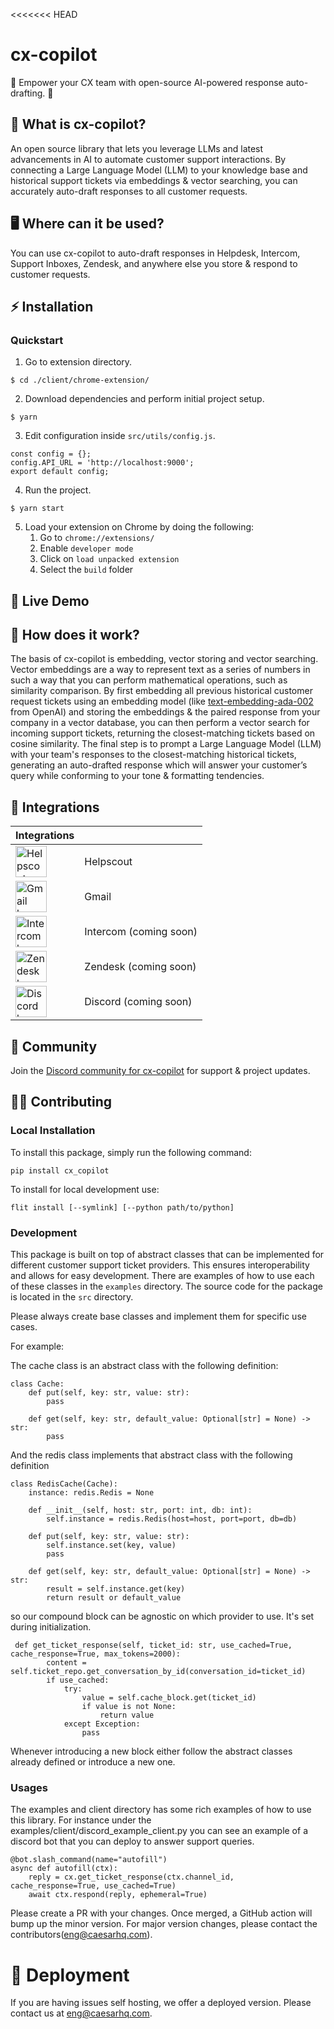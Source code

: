 <<<<<<< HEAD
# cx-copilot

🤖 Empower your CX team with open-source AI-powered response auto-drafting. 🤖

## 🤔 What is cx-copilot?

An open source library that lets you leverage LLMs and latest advancements in AI to automate customer support interactions. By connecting a Large Language Model (LLM) to your knowledge base and historical support tickets via embeddings & vector searching, you can accurately auto-draft responses to all customer requests.

## 🖥 Where can it be used?

You can use cx-copilot to auto-draft responses in Helpdesk, Intercom, Support Inboxes, Zendesk, and anywhere else you store & respond to customer requests.

## ⚡️ Installation
### Quickstart

1. Go to extension directory.
```
$ cd ./client/chrome-extension/
```

2. Download dependencies and perform initial project setup.
```
$ yarn
```

3. Edit configuration inside `src/utils/config.js`.
```
const config = {};
config.API_URL = 'http://localhost:9000';
export default config;
```

4. Run the project.
```
$ yarn start
```

5. Load your extension on Chrome by doing the following:
    1. Go to `chrome://extensions/`
    2. Enable `developer mode`
    3. Click on `load unpacked extension`
    4. Select the `build` folder


## 🚀 Live Demo



## 📖 How does it work?

The basis of cx-copilot is embedding, vector storing and vector searching. Vector embeddings are a way to represent text as a series of numbers in such a way that you can perform mathematical operations, such as similarity comparison. By first embedding all previous historical customer request tickets using an embedding model (like [text-embedding-ada-002](https://openai.com/blog/new-and-improved-embedding-model/) from OpenAI) and storing the embeddings & the paired response from your company in a vector database, you can then perform a vector search for incoming support tickets, returning the closest-matching tickets based on cosine similarity. The final step is to prompt a Large Language Model (LLM) with your team's responses to the closest-matching historical tickets, generating an auto-drafted response which will answer your customer’s query while conforming to your tone & formatting tendencies.

## 🧰 Integrations

| Integrations |  |
|-------|---------|
| <img src="https://style.helpscout.com/images/logo/help-scout-logo-circle-blue.svg" alt="Helpscout logo" height="50px"> | Helpscout |
| <img src="https://www.svgrepo.com/download/303161/gmail-icon-logo.svg" alt="Gmail logo" height="50px"> | Gmail |
| <img src="https://cdn.worldvectorlogo.com/logos/intercom-1.svg" alt="Intercom logo" height="50px"> | Intercom (coming soon) |
| <img src="https://upload.wikimedia.org/wikipedia/commons/thumb/c/c8/Zendesk_logo.svg/2560px-Zendesk_logo.svg.png" alt="Zendesk logo" height="50px"> | Zendesk (coming soon) |
| <img src="https://www.svgrepo.com/show/353655/discord-icon.svg" alt="Discord logo" height="50px"> | Discord (coming soon) |

## 📱 Community

Join the [Discord community for cx-copilot](https://discord.gg/XhPnzxhm6y) for support & project updates.

## 👩‍💻 Contributing

### Local Installation
To install this package, simply run the following command:

```
pip install cx_copilot
```

To install for local development use:

```
flit install [--symlink] [--python path/to/python]
```


### Development
This package is built on top of abstract classes that can be implemented for different customer support ticket providers. This ensures interoperability and allows for easy development. There are examples of how to use each of these classes in the `examples` directory. The source code for the package is located in the `src` directory.

Please always create base classes and implement them for specific use cases.

For example:

The cache class is an abstract class with the following definition:

```
class Cache:
    def put(self, key: str, value: str):
        pass

    def get(self, key: str, default_value: Optional[str] = None) -> str:
        pass
```

And the redis class implements that abstract class with the following definition

```
class RedisCache(Cache):
    instance: redis.Redis = None

    def __init__(self, host: str, port: int, db: int):
        self.instance = redis.Redis(host=host, port=port, db=db)

    def put(self, key: str, value: str):
        self.instance.set(key, value)
        pass

    def get(self, key: str, default_value: Optional[str] = None) -> str:
        result = self.instance.get(key)
        return result or default_value
```

so our compound block can be agnostic on which provider to use. It's set during initialization.

```
 def get_ticket_response(self, ticket_id: str, use_cached=True, cache_response=True, max_tokens=2000):
        content = self.ticket_repo.get_conversation_by_id(conversation_id=ticket_id)
        if use_cached:
            try:
                value = self.cache_block.get(ticket_id)
                if value is not None:
                    return value
            except Exception:
                pass
```

Whenever introducing a new block either follow the abstract classes already defined or introduce a new one.


### Usages

The examples and client directory has some rich examples of how to use this library. For instance under the examples/client/discord_example_client.py you can see an example of a discord bot that you can deploy to answer support queries.

```
@bot.slash_command(name="autofill")
async def autofill(ctx):
    reply = cx.get_ticket_response(ctx.channel_id, cache_response=True, use_cached=True)
    await ctx.respond(reply, ephemeral=True)
```

Please create a PR with your changes. Once merged, a GitHub action will bump up the minor version. For major version changes, please contact the contributors(eng@caesarhq.com).

# 🚀 Deployment

If you are having issues self hosting, we offer a deployed version. Please contact us at eng@caesarhq.com.
